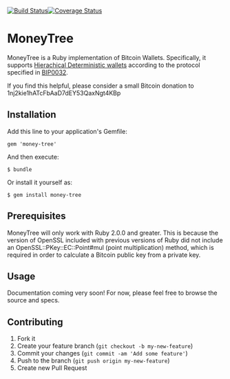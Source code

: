 [![Build Status](https://travis-ci.org/wink/money-tree.png)](https://travis-ci.org/wink/money-tree)[![Coverage Status](https://coveralls.io/repos/wink/money-tree/badge.png?branch=master)](https://coveralls.io/r/wink/money-tree?branch=master)
# MoneyTree

MoneyTree is a Ruby implementation of Bitcoin Wallets. Specifically, it supports [Hierachical Deterministic wallets](http://) according to the protocol specified in [BIP0032](https://en.bitcoin.it/wiki/BIP_0032).

If you find this helpful, please consider a small Bitcoin donation to 1nj2kie1hATcFbAaD7dEY53QaxNgt4KBp

## Installation

Add this line to your application's Gemfile:

    gem 'money-tree'

And then execute:

    $ bundle

Or install it yourself as:

    $ gem install money-tree

## Prerequisites
MoneyTree will only work with Ruby 2.0.0 and greater. This is because the version of OpenSSL included with previous versions of Ruby did not include an OpenSSL::PKey::EC::Point#mul (point multiplication) method, which is required in order to calculate a Bitcoin public key from a private key.

## Usage

Documentation coming very soon! For now, please feel free to browse the source and specs.

## Contributing

1. Fork it
2. Create your feature branch (`git checkout -b my-new-feature`)
3. Commit your changes (`git commit -am 'Add some feature'`)
4. Push to the branch (`git push origin my-new-feature`)
5. Create new Pull Request
